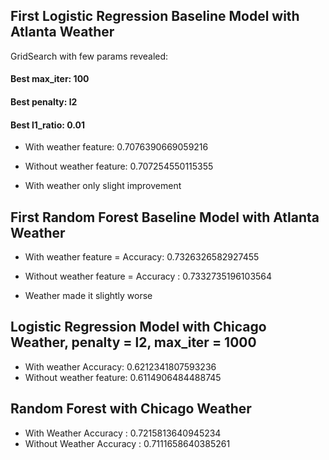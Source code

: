 ## First Logistic Regression Baseline Model with Atlanta Weather
GridSearch with few params revealed:
#### Best max_iter: 100
#### Best penalty: l2
#### Best l1_ratio: 0.01
- With weather feature: 0.7076390669059216
- Without weather feature: 0.707254550115355

- With weather only slight improvement

## First Random Forest Baseline Model with Atlanta Weather
- With weather feature = Accuracy: 0.7326326582927455
- Without weather feature = Accuracy : 0.7332735196103564

- Weather made it slightly worse

## Logistic Regression Model with Chicago Weather, penalty = l2, max_iter = 1000
- With weather Accuracy: 0.6212341807593236
- Without weather feature: 0.6114906484488745

## Random Forest with Chicago Weather
- With Weather Accuracy : 0.7215813640945234
- Without Weather Accuracy : 0.7111658640385261
